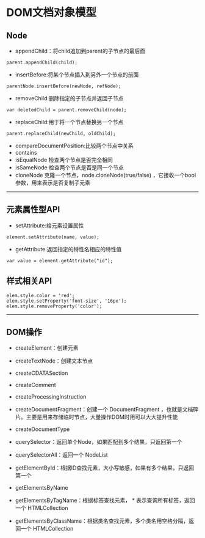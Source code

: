 # DOM文档对象模型
## Node
* appendChild：将child追加到parent的子节点的最后面
```
parent.appendChild(child);
```
* insertBefore:将某个节点插入到另外一个节点的前面
```
parentNode.insertBefore(newNode, refNode);
```
* removeChild:删除指定的子节点并返回子节点
```
var deletedChild = parent.removeChild(node);
```
* replaceChild:用于将一个节点替换另一个节点
```
parent.replaceChild(newChild, oldChild);
```
* compareDocumentPosition:比较两个节点中关系
* contains 
* isEqualNode 检查两个节点是否完全相同
* isSameNode 检查两个节点是否是同一个节点
* cloneNode 克隆一个节点，node.cloneNode(true/false) ，它接收一个bool参数，用来表示是否复制子元素

____________________________________________

## 元素属性型API
* setAttribute:给元素设置属性
```
element.setAttribute(name, value);
```
* getAttribute:返回指定的特性名相应的特性值
```
var value = element.getAttribute("id");
```
## 样式相关API
```
elem.style.color = 'red';
elem.style.setProperty('font-size', '16px');
elem.style.removeProperty('color');
```
_____________________________________________
## DOM操作
* createElement：创建元素
* createTextNode：创建文本节点
* createCDATASection
* createComment
* createProcessingInstruction
* createDocumentFragment：创建一个 DocumentFragment ，也就是文档碎片。主要是用来存储临时节点，大量操作DOM时用可以大大提升性能
* createDocumentType

* querySelector：返回单个Node，如果匹配到多个结果，只返回第一个
* querySelectorAll：返回一个 NodeList
* getElementById：根据ID查找元素，大小写敏感，如果有多个结果，只返回第一个
* getElementsByName
* getElementsByTagName：根据标签查找元素， * 表示查询所有标签，返回一个 HTMLCollection
* getElementsByClassName：根据类名查找元素，多个类名用空格分隔，返回一个 HTMLCollection